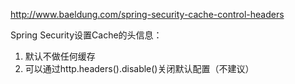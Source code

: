 http://www.baeldung.com/spring-security-cache-control-headers

Spring Security设置Cache的头信息：

1. 默认不做任何缓存
2. 可以通过http.headers().disable()关闭默认配置（不建议）